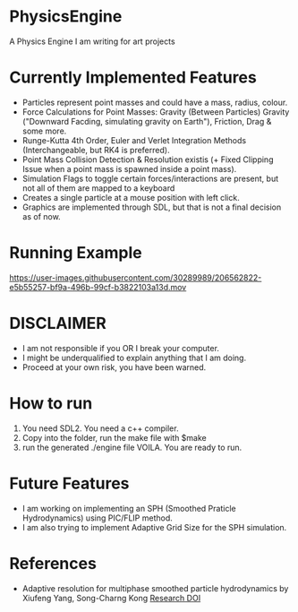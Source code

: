 # PhysicsEngine
A Physics Engine I am writing for art projects

# Currently Implemented Features
- Particles represent point masses and could have a mass, radius, colour.
- Force Calculations for Point Masses: Gravity (Between Particles) Gravity ("Downward Facding, simulating gravity on Earth"), Friction, Drag & some more.
- Runge-Kutta 4th Order, Euler and Verlet Integration Methods (Interchangeable, but RK4 is preferred).
- Point Mass Collision Detection & Resolution existis (+ Fixed Clipping Issue when a point mass is spawned inside a point mass).
- Simulation Flags to toggle certain forces/interactions are present, but not all of them are mapped to a keyboard
- Creates a single particle at a mouse position with left click.
- Graphics are implemented through SDL, but that is not a final decision as of now.


# Running Example
https://user-images.githubusercontent.com/30289989/206562822-e5b55257-bf9a-496b-99cf-b3822103a13d.mov



# DISCLAIMER
- I am not responsible if you OR I break your computer.
- I might be underqualified to explain anything that I am doing.
- Proceed at your own risk, you have been warned.


# How to run
1. You need SDL2. You need a c++ compiler.
2. Copy into the folder, run the make file with $make
3. run the generated ./engine file
VOILA. You are ready to run.

# Future Features
- I am working on implementing an SPH (Smoothed Praticle Hydrodynamics) using PIC/FLIP method.
- I am also trying to implement Adaptive Grid Size for the SPH simulation.

# References 
- Adaptive resolution for multiphase smoothed particle hydrodynamics by Xiufeng Yang, Song-Charng Kong [Research DOI](https://doi.org/10.1016/j.cpc.2019.01.002)


